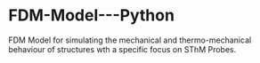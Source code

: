 # FDM-Model---Python
FDM Model for simulating the mechanical and thermo-mechanical behaviour of structures wth a specific focus on SThM Probes.
